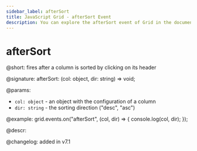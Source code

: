 ```yaml
---
sidebar_label: afterSort
title: JavaScript Grid - afterSort Event 
description: You can explore the afterSort event of Grid in the documentation of the DHTMLX JavaScript UI library. Browse developer guides and API reference, try out code examples and live demos, and download a free 30-day evaluation version of DHTMLX Suite.
---
```


# afterSort

@short: fires after a column is sorted by clicking on its header

@signature: afterSort: (col: object, dir: string) => void;

@params:
- `col: object` - an object with the configuration of a column
- `dir: string` - the sorting direction ("desc", "asc")

@example:
grid.events.on("afterSort", (col, dir) => {
	console.log(col, dir);
});

@descr:

@changelog: added in v7.1

[comment]: # (@relatedapi: grid/api/grid_beforesort_event.md)
